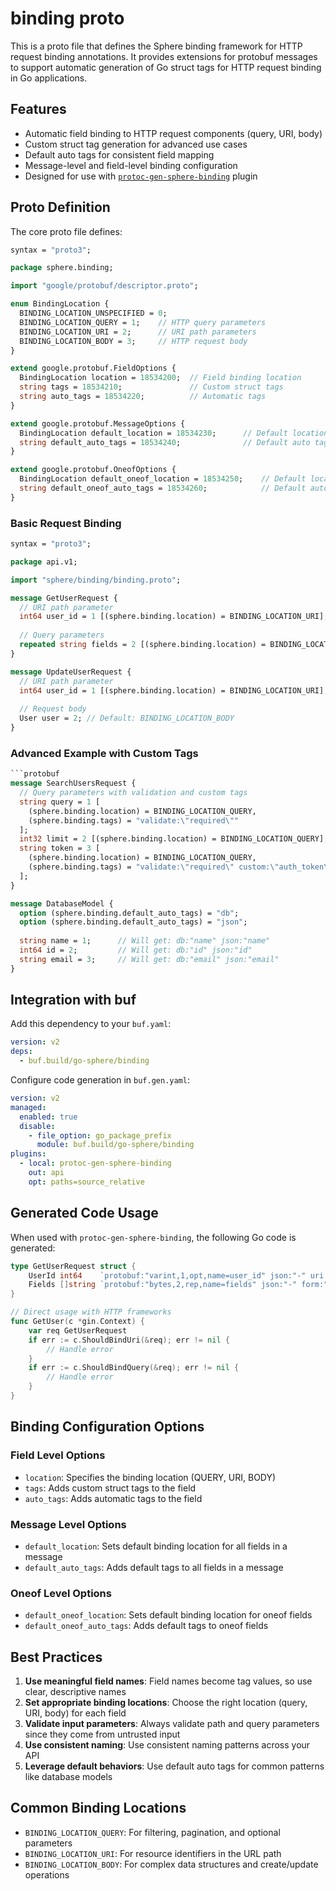 # binding proto

This is a proto file that defines the Sphere binding framework for HTTP request binding annotations. It provides extensions for protobuf messages to support automatic generation of Go struct tags for HTTP request binding in Go applications.

## Features

- Automatic field binding to HTTP request components (query, URI, body)
- Custom struct tag generation for advanced use cases
- Default auto tags for consistent field mapping
- Message-level and field-level binding configuration
- Designed for use with [`protoc-gen-sphere-binding`](https://github.com/go-sphere/protoc-gen-sphere-binding) plugin

## Proto Definition

The core proto file defines:

```protobuf
syntax = "proto3";

package sphere.binding;

import "google/protobuf/descriptor.proto";

enum BindingLocation {
  BINDING_LOCATION_UNSPECIFIED = 0;
  BINDING_LOCATION_QUERY = 1;    // HTTP query parameters
  BINDING_LOCATION_URI = 2;      // URI path parameters
  BINDING_LOCATION_BODY = 3;     // HTTP request body
}

extend google.protobuf.FieldOptions {
  BindingLocation location = 18534200;  // Field binding location
  string tags = 18534210;               // Custom struct tags
  string auto_tags = 18534220;          // Automatic tags
}

extend google.protobuf.MessageOptions {
  BindingLocation default_location = 18534230;      // Default location for all fields
  string default_auto_tags = 18534240;              // Default auto tags for all fields
}

extend google.protobuf.OneofOptions {
  BindingLocation default_oneof_location = 18534250;    // Default location for oneof fields
  string default_oneof_auto_tags = 18534260;            // Default auto tags for oneof fields
}
```

### Basic Request Binding

```protobuf
syntax = "proto3";

package api.v1;

import "sphere/binding/binding.proto";

message GetUserRequest {
  // URI path parameter
  int64 user_id = 1 [(sphere.binding.location) = BINDING_LOCATION_URI];
  
  // Query parameters
  repeated string fields = 2 [(sphere.binding.location) = BINDING_LOCATION_QUERY];
}

message UpdateUserRequest {
  // URI path parameter
  int64 user_id = 1 [(sphere.binding.location) = BINDING_LOCATION_URI];
  
  // Request body
  User user = 2; // Default: BINDING_LOCATION_BODY
}
```

### Advanced Example with Custom Tags

```protobuf
```protobuf
message SearchUsersRequest {
  // Query parameters with validation and custom tags
  string query = 1 [
    (sphere.binding.location) = BINDING_LOCATION_QUERY,
    (sphere.binding.tags) = "validate:\"required\""
  ];
  int32 limit = 2 [(sphere.binding.location) = BINDING_LOCATION_QUERY];
  string token = 3 [
    (sphere.binding.location) = BINDING_LOCATION_QUERY,
    (sphere.binding.tags) = "validate:\"required\" custom:\"auth_token\""
  ];
}

message DatabaseModel {
  option (sphere.binding.default_auto_tags) = "db";
  option (sphere.binding.default_auto_tags) = "json";
  
  string name = 1;      // Will get: db:"name" json:"name"
  int64 id = 2;         // Will get: db:"id" json:"id"
  string email = 3;     // Will get: db:"email" json:"email"
}
```

## Integration with buf

Add this dependency to your `buf.yaml`:

```yaml
version: v2
deps:
  - buf.build/go-sphere/binding
```

Configure code generation in `buf.gen.yaml`:

```yaml
version: v2
managed:
  enabled: true
  disable:
    - file_option: go_package_prefix
      module: buf.build/go-sphere/binding
plugins:
  - local: protoc-gen-sphere-binding
    out: api
    opt: paths=source_relative
```

## Generated Code Usage

When used with `protoc-gen-sphere-binding`, the following Go code is generated:

```go
type GetUserRequest struct {
    UserId int64    `protobuf:"varint,1,opt,name=user_id" json:"-" uri:"user_id"`
    Fields []string `protobuf:"bytes,2,rep,name=fields" json:"-" form:"fields"`
}

// Direct usage with HTTP frameworks
func GetUser(c *gin.Context) {
    var req GetUserRequest
    if err := c.ShouldBindUri(&req); err != nil {
        // Handle error
    }
    if err := c.ShouldBindQuery(&req); err != nil {
        // Handle error
    }
}
```

## Binding Configuration Options

### Field Level Options

- `location`: Specifies the binding location (QUERY, URI, BODY)
- `tags`: Adds custom struct tags to the field
- `auto_tags`: Adds automatic tags to the field

### Message Level Options

- `default_location`: Sets default binding location for all fields in a message
- `default_auto_tags`: Adds default tags to all fields in a message

### Oneof Level Options

- `default_oneof_location`: Sets default binding location for oneof fields
- `default_oneof_auto_tags`: Adds default tags to oneof fields

## Best Practices

1. **Use meaningful field names**: Field names become tag values, so use clear, descriptive names
2. **Set appropriate binding locations**: Choose the right location (query, URI, body) for each field
3. **Validate input parameters**: Always validate path and query parameters since they come from untrusted input
4. **Use consistent naming**: Use consistent naming patterns across your API
5. **Leverage default behaviors**: Use default auto tags for common patterns like database models

## Common Binding Locations

- `BINDING_LOCATION_QUERY`: For filtering, pagination, and optional parameters
- `BINDING_LOCATION_URI`: For resource identifiers in the URL path
- `BINDING_LOCATION_BODY`: For complex data structures and create/update operations
